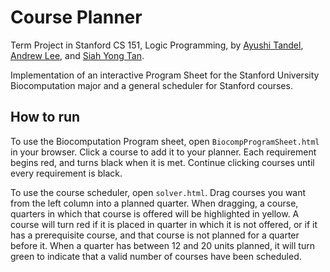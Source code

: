 # Course Planner

Term Project in Stanford CS 151, Logic Programming, by [Ayushi Tandel](https://github.com/ayushitandel),
[Andrew Lee](https://github.com/ndrewtl), and [Siah Yong Tan](https://github.com/siahyong).

Implementation of an interactive Program Sheet for the Stanford University Biocomputation major
and a general scheduler for Stanford courses.

## How to run

To use the Biocomputation Program sheet, open `BiocompProgramSheet.html` in your browser. Click a
course to add it to your planner. Each requirement begins red, and turns black when it is met.
Continue clicking courses until every requirement is black.

To use the course scheduler, open `solver.html`. Drag courses you want from the left column into a
planned quarter. When dragging, a course, quarters in which that course is offered will be
highlighted in yellow. A course will turn red if it is placed in quarter in which it is not
offered, or if it has a prerequisite course, and that course is not planned for a quarter before
it. When a quarter has between 12 and 20 units planned, it will turn green to indicate that a
valid number of courses have been scheduled.
